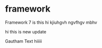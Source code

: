 # framework
Framework 7 is this 
hi
kjiuhgvh ngvfhgv
mbhv


hi this is new update

Gautham Text 
hiiiii


